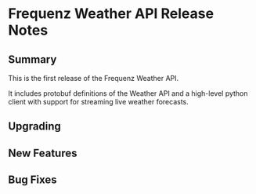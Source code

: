 # Frequenz Weather API Release Notes

## Summary

This is the first release of the Frequenz Weather API.

It includes protobuf definitions of the Weather API and a high-level
python client with support for streaming live weather forecasts.

## Upgrading


## New Features


## Bug Fixes

